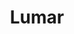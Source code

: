 ---
blog: https://lumar.io/blog/
facebook: https://facebook.com/lumarhq
instagram: https://instagram.com/wearelumar
linkedin: https://linkedin.com/company/lumarhq
logohandle: lumario
sort: lumar
title: Lumar
twitter: https://x.com/lumarhq
website: https://www.lumar.io/
youtube: https://youtube.com/c/DeepCrawlTeam
---